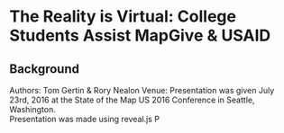 # The Reality is Virtual: College Students Assist MapGive & USAID

## Background
Authors: Tom Gertin & Rory Nealon
Venue: Presentation was given July 23rd, 2016 at the State of the Map US 2016 Conference in Seattle, Washington.  
Presentation was made using reveal.js
P
